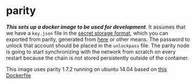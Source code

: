 # parity

***This sets up a docker image to be used for development***. It assumes that we have a
`key.json` file in the [secret storage format](https://github.com/ethereum/wiki/wiki/Web3-Secret-Storage-Definition), 
which you can exported from parity, generated from [here](https://github.com/ethereumjs/keythereum)
or other means. The password to unlock that account should be placed in the `unlockpass`
file. The parity node is going to start synchronizing with the network from scratch on
every restart because the chain is not stored persistently outside of the container.

This image uses parity 1.7.2 running on ubuntu 14.04 based on [this Dockerfile](https://github.com/paritytech/parity/blob/master/docker/hub/Dockerfile)

